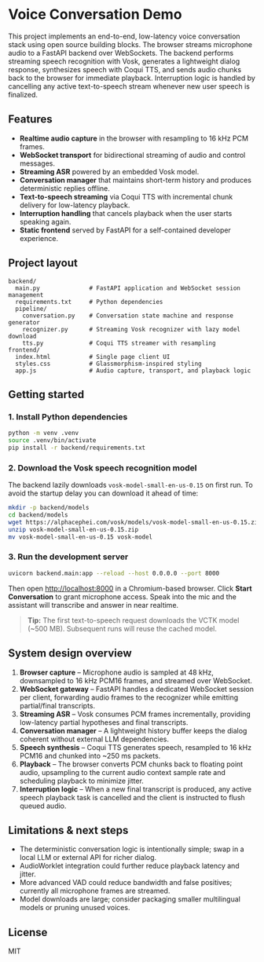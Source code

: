# Voice Conversation Demo

This project implements an end-to-end, low-latency voice conversation stack using open source building blocks. The browser streams microphone audio to a FastAPI backend over WebSockets. The backend performs streaming speech recognition with Vosk, generates a lightweight dialog response, synthesizes speech with Coqui TTS, and sends audio chunks back to the browser for immediate playback. Interruption logic is handled by cancelling any active text-to-speech stream whenever new user speech is finalized.

## Features

- **Realtime audio capture** in the browser with resampling to 16 kHz PCM frames.
- **WebSocket transport** for bidirectional streaming of audio and control messages.
- **Streaming ASR** powered by an embedded Vosk model.
- **Conversation manager** that maintains short-term history and produces deterministic replies offline.
- **Text-to-speech streaming** via Coqui TTS with incremental chunk delivery for low-latency playback.
- **Interruption handling** that cancels playback when the user starts speaking again.
- **Static frontend** served by FastAPI for a self-contained developer experience.

## Project layout

```
backend/
  main.py              # FastAPI application and WebSocket session management
  requirements.txt     # Python dependencies
  pipeline/
    conversation.py    # Conversation state machine and response generator
    recognizer.py      # Streaming Vosk recognizer with lazy model download
    tts.py             # Coqui TTS streamer with resampling
frontend/
  index.html           # Single page client UI
  styles.css           # Glassmorphism-inspired styling
  app.js               # Audio capture, transport, and playback logic
```

## Getting started

### 1. Install Python dependencies

```bash
python -m venv .venv
source .venv/bin/activate
pip install -r backend/requirements.txt
```

### 2. Download the Vosk speech recognition model

The backend lazily downloads `vosk-model-small-en-us-0.15` on first run. To avoid the startup delay you can download it ahead of time:

```bash
mkdir -p backend/models
cd backend/models
wget https://alphacephei.com/vosk/models/vosk-model-small-en-us-0.15.zip
unzip vosk-model-small-en-us-0.15.zip
mv vosk-model-small-en-us-0.15 vosk-model
```

### 3. Run the development server

```bash
uvicorn backend.main:app --reload --host 0.0.0.0 --port 8000
```

Then open <http://localhost:8000> in a Chromium-based browser. Click **Start Conversation** to grant microphone access. Speak into the mic and the assistant will transcribe and answer in near realtime.

> **Tip:** The first text-to-speech request downloads the VCTK model (~500 MB). Subsequent runs will reuse the cached model.

## System design overview

1. **Browser capture** – Microphone audio is sampled at 48 kHz, downsampled to 16 kHz PCM16 frames, and streamed over WebSocket.
2. **WebSocket gateway** – FastAPI handles a dedicated WebSocket session per client, forwarding audio frames to the recognizer while emitting partial/final transcripts.
3. **Streaming ASR** – Vosk consumes PCM frames incrementally, providing low-latency partial hypotheses and final transcripts.
4. **Conversation manager** – A lightweight history buffer keeps the dialog coherent without external LLM dependencies.
5. **Speech synthesis** – Coqui TTS generates speech, resampled to 16 kHz PCM16 and chunked into ~250 ms packets.
6. **Playback** – The browser converts PCM chunks back to floating point audio, upsampling to the current audio context sample rate and scheduling playback to minimize jitter.
7. **Interruption logic** – When a new final transcript is produced, any active speech playback task is cancelled and the client is instructed to flush queued audio.

## Limitations & next steps

- The deterministic conversation logic is intentionally simple; swap in a local LLM or external API for richer dialog.
- AudioWorklet integration could further reduce playback latency and jitter.
- More advanced VAD could reduce bandwidth and false positives; currently all microphone frames are streamed.
- Model downloads are large; consider packaging smaller multilingual models or pruning unused voices.

## License

MIT
